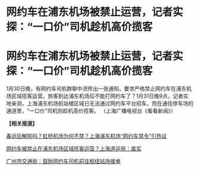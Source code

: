 # 网约车在浦东机场被禁止运营，记者实探：“一口价”司机趁机高价揽客

# 网约车在浦东机场被禁止运营，记者实探：“一口价”司机趁机高价揽客

1月30日晚，有网约车司机群聊中流传出一张通知，要求严格禁止网约车在浦东机场区域揽客运营。旅客到达浦东机场后不能打网约车了？1月31日晚9点，记者实地亲测，上海浦东机场航站楼区域已无法通过网约车平台招车。而在通往停车场的通道里，“一口价”司机则趁机高价揽客。
（上海广播电视台《看看新闻》）

**【相关报道】**

[春运后解除吗？虹桥机场为何不禁？上海浦东机场“网约车禁令”引热议
](https://news.qq.com/rain/a/20240201A09U3600)

[网约车被禁止在浦东机场区域揽客运营？上海道运局：属实 ](https://news.qq.com/rain/a/20240131A04JNN00)

[广州市交通局：鼓励网约车司机前往枢纽站场接单](https://news.qq.com/rain/a/20240202A03W6100)

